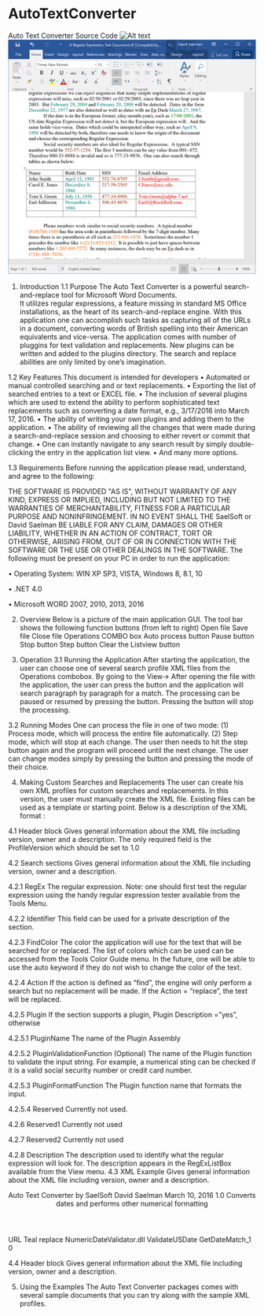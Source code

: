# AutoTextConverter
Auto Text Converter Source Code
![Alt text](https://github.com/Daves5771/AutoTextConverter/tree/master/ScreenShots/Fig1.png?raw=true "Figure 1")
![Alt text](ScreenShots/Fig2.png  "Figure 2")
1.	Introduction
1.1	Purpose 
The Auto Text Converter is a powerful search-and-replace tool for Microsoft Word Documents.  
It utilizes regular expressions, a feature missing in standard MS Office installations, as the heart of its search-and-replace engine.
With this application one can accomplish such tasks as capturing all of the URLs in a document, converting words of British spelling 
into their American equivalents and vice-versa. The application comes with  number of pluggins for text validation and replacements.
New plugins can be written and added to the plugins directory.
The search and replace abilities are only limited by one’s imagination.
  
1.2	Key Features
This document is intended for developers 
•	Automated or manual controlled searching and or text replacements.
•	Exporting the list of searched entries to a text or EXCEL file.
•	The inclusion of several plugins which are used to extend the ability to perform sophisticated text replacements such as converting a date format, e.g., 3/17/2016 into March 17, 2016.
•	The ability of writing your own plugins and adding them to the application.
•	The ability of reviewing all the changes that were made during a search-and-replace session and choosing to either revert or commit that change.
•	One can instantly navigate to any search result by simply double-clicking the entry in the application list view.
•	And many more options.

1.3	Requirements
Before running the application please read, understand, and agree to the following:

THE SOFTWARE IS PROVIDED "AS IS", WITHOUT WARRANTY OF ANY KIND, EXPRESS OR IMPLIED, INCLUDING BUT NOT LIMITED TO THE WARRANTIES OF MERCHANTABILITY, FITNESS FOR A PARTICULAR PURPOSE AND NONINFRINGEMENT. IN NO EVENT SHALL THE SaelSoft or David Saelman BE LIABLE FOR ANY CLAIM, DAMAGES OR OTHER LIABILITY, WHETHER IN AN ACTION OF CONTRACT, TORT OR OTHERWISE, ARISING FROM, OUT OF OR IN CONNECTION WITH THE SOFTWARE OR THE USE OR OTHER DEALINGS IN THE SOFTWARE.
The following must be present on your PC in order to run the application:

•	Operating System: WIN XP SP3, VISTA, Windows 8, 8.1, 10

•	.NET 4.0

•	Microsoft WORD 2007, 2010, 2013, 2016

2.	Overview
Below is a picture of the main application GUI.
The tool bar shows the following function buttons (from left to right)
Open file
Save file
Close file
Operations COMBO box 
Auto process button
Pause button
Stop button
Step button
Clear the Listview button


3.	Operation
3.1	Running the Application
After starting the application, the user can choose one of several search profile XML files from the Operations combobox.  By going to the View->  After opening the file with the application, the user can press the <process> button and the application will search paragraph by paragraph for a match.  The processing can be paused or resumed by pressing the <pause> button.  Pressing the <stop> button will stop the processing. 


3.2	Running Modes
One can process the file in one of two mode: (1) Process mode, which will process the entire file automatically. (2) Step mode, which will stop at each change. The user then needs to hit the step button again and the program will proceed until the next change.  The user can change modes simply by pressing the <Pause> button and pressing the mode of their choice.

4.	Making Custom Searches and Replacements
The user can create his own XML profiles for custom searches and replacements.  In this version, the user must manually create the XML file.  Existing files can be used as a template or starting point.  Below is a description of the XML format :

4.1	Header block
Gives general information about the XML file including version, owner and a description. The only required field is the ProfileVersion which should be set to 1.0

4.2	Search sections
Gives general information about the XML file including version, owner and a description.

4.2.1	RegEx
The regular expression. Note: one should first test the regular expression using the handy regular expression tester available from the Tools Menu.

4.2.2	Identifier
This field can be used for a private description of the section.

4.2.3	FindColor
The color the application will use for the text that will be searched for or replaced.  The list of colors which can be used can be accessed from the Tools Color Guide menu. In the future, one will be able to use the auto keyword if they do not wish to change the color of the text.

4.2.4	Action
If the action is defined as “find”, the engine will only perform a search but no replacement will be made. If the Action = “replace”, the text will be replaced.

4.2.5	Plugin
If the section supports a plugin, Plugin Description =”yes”, otherwise <Plugin></Plugin>

4.2.5.1	PluginName 
The name of the Plugin Assembly

4.2.5.2	PluginValidationFunction (Optional)
The name of the Plugin function to validate the input string.  For example, a numerical sting can be checked if it is a valid social security number or credit card number.

4.2.5.3	PluginFormatFunction
The Plugin function name that formats the input.

4.2.5.4	Reserved
Currently not used.

4.2.6	Reserved1
Currently not used

4.2.7	Reserved2
Currently not used

4.2.8	Description
The description used to identify what the regular expression will look for.  The description appears in the RegExListBox available from the View menu.
4.3	XML Example
Gives general information about the XML file including version, owner and a description.

<Searches>
  <Header>
    <Product>Auto Text Converter by SaelSoft</Product>
    <ProfileOwner>David Saelman</ProfileOwner>
    <CreationDate>March 10, 2016</CreationDate>
    <ProfileVersion>1.0</ProfileVersion>
    <ProfileDescription>Converts dates and performs other numerical formatting</ProfileDescription>
    <ProfileHistory />
  </Header>
  <Search RegEx= "(0[1-9]|1[012])[-\u2013/.](0[1-9]|[12][0-9]|3[01])[-\u2013/.]((19|20)\d\d)">
    <Identifier>URL</Identifier>
    <FindColor>Teal</FindColor>
    <Action>replace</Action>
    <Plugin Description="yes">
      <PlugInName>NumericDateValidator.dll</PlugInName>
      <PlugInValidationFunction>ValidateUSDate</PlugInValidationFunction>
      <PlugInFormatFunction>GetDateMatch_1</PlugInFormatFunction>
      <Reserved>0</Reserved>
    </Plugin>    
    <Resrved1/>
    <Resrved2/>
    <Description Text= "01/02/2008 -> January 2, 2008"/>  
  </Search>
</Searches>


4.4	Header block
Gives general information about the XML file including version, owner and a description.


5.	Using the Examples
The Auto Text Converter packages comes with several sample documents that you can try along with the sample XML profiles.

